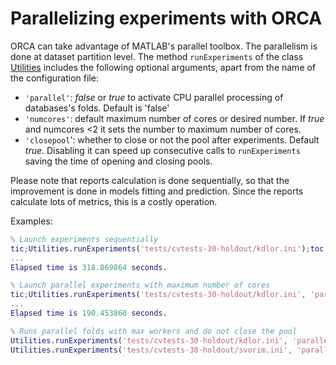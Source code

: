 # Parallelizing experiments with ORCA

ORCA can take advantage of MATLAB's parallel toolbox. The parallelism is done at dataset partition level. The method `runExperiments` of the class [Utilities](../src/Utilities.m) includes the following optional arguments, apart from the name of the configuration file:
 - `'parallel'`: *false* or *true* to activate CPU parallel processing of databases's folds. Default is 'false'
 - `'numcores'`: default maximum number of cores or desired number. If *true* and numcores <2 it sets the number to maximum number of cores.
 - `'closepool`': whether to close or not the pool after  experiments. Default *true*. Disabling it can speed up consecutive calls to `runExperiments` saving the time of opening and closing pools.

Please note that reports calculation is done sequentially, so that the improvement is done in models fitting and prediction. Since the reports calculate lots of metrics, this is a costly operation.

Examples:

```MATLAB
% Launch experiments sequentially
tic;Utilities.runExperiments('tests/cvtests-30-holdout/kdlor.ini');toc
...
Elapsed time is 318.869864 seconds.

% Launch parallel experiments with maximum number of cores
tic;Utilities.runExperiments('tests/cvtests-30-holdout/kdlor.ini', 'parallel', true);toc
...
Elapsed time is 190.453860 seconds.

% Runs parallel folds with max workers and do not close the pool
Utilities.runExperiments('tests/cvtests-30-holdout/kdlor.ini', 'parallel', 1, 'closepool', false)
Utilities.runExperiments('tests/cvtests-30-holdout/svorim.ini', 'parallel', 1, 'closepool', false)

```
